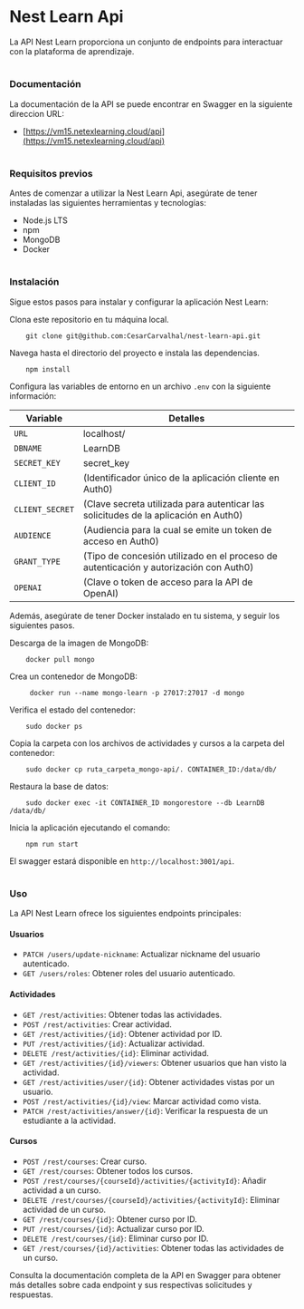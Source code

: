 # Nest Learn Api
La API Nest Learn proporciona un conjunto de endpoints para interactuar con la plataforma de aprendizaje.

 
#
### Documentación
La documentación de la API se puede encontrar en Swagger en la siguiente direccion URL:

- [https://vm15.netexlearning.cloud/api](https://vm15.netexlearning.cloud/api)


#
### Requisitos previos
Antes de comenzar a utilizar la Nest Learn Api, asegúrate de tener instaladas las siguientes herramientas y tecnologías:

- Node.js LTS
- npm 
- MongoDB
- Docker

 
#
### Instalación
Sigue estos pasos para instalar y configurar la aplicación Nest Learn:

Clona este repositorio en tu máquina local.

		git clone git@github.com:CesarCarvalhal/nest-learn-api.git
    
Navega hasta el directorio del proyecto e instala las dependencias.
	
		npm install
	
Configura las variables de entorno en un archivo `.env` con la siguiente información:

 
 | Variable        | Detalles                                                                                          |
|-----------------|------------------------------------------------------------------------------------------------------|
| `URL`           | localhost/ |
| `DBNAME`        | LearnDB    |
| `SECRET_KEY`    | secret_key      |
| `CLIENT_ID`     | (Identificador único de la aplicación cliente en Auth0)                                              |
| `CLIENT_SECRET` | (Clave secreta utilizada para autenticar las solicitudes de la aplicación en Auth0)                  |
| `AUDIENCE`      | (Audiencia para la cual se emite un token de acceso en Auth0)                                         |
| `GRANT_TYPE`    | (Tipo de concesión utilizado en el proceso de autenticación y autorización con Auth0)                |
| `OPENAI`        | (Clave o token de acceso para la API de OpenAI)  |


 

Además, asegúrate de tener Docker instalado en tu sistema, y seguir los siguientes pasos.

 
Descarga de la imagen de MongoDB:

		docker pull mongo
		
Crea un contenedor de MongoDB:

		 docker run --name mongo-learn -p 27017:27017 -d mongo

Verifica el estado del contenedor:

		sudo docker ps
		
Copia la carpeta con los archivos de actividades y cursos a la carpeta del contenedor:

		sudo docker cp ruta_carpeta_mongo-api/. CONTAINER_ID:/data/db/

Restaura la base de datos:

		sudo docker exec -it CONTAINER_ID mongorestore --db LearnDB /data/db/
		
Inicia la aplicación ejecutando el comando:

		npm run start
		
El swagger estará disponible en `http://localhost:3001/api`.

 

#
### Uso
La API Nest Learn ofrece los siguientes endpoints principales:


#### Usuarios
- `PATCH /users/update-nickname`: Actualizar nickname del usuario autenticado.
- `GET /users/roles`: Obtener roles del usuario autenticado.


#### Actividades
- `GET /rest/activities`: Obtener todas las actividades.
- `POST /rest/activities`: Crear actividad.
- `GET /rest/activities/{id}`: Obtener actividad por ID.
- `PUT /rest/activities/{id}`: Actualizar actividad.
- `DELETE /rest/activities/{id}`: Eliminar actividad.
- `GET /rest/activities/{id}/viewers`: Obtener usuarios que han visto la actividad.
- `GET /rest/activities/user/{id}`: Obtener actividades vistas por un usuario.
- `POST /rest/activities/{id}/view`: Marcar actividad como vista.
- `PATCH /rest/activities/answer/{id}`: Verificar la respuesta de un estudiante a la actividad.


#### Cursos
- `POST /rest/courses`: Crear curso.
- `GET /rest/courses`: Obtener todos los cursos.
- `POST /rest/courses/{courseId}/activities/{activityId}`: Añadir actividad a un curso.
- `DELETE /rest/courses/{courseId}/activities/{activityId}`: Eliminar actividad de un curso.
- `GET /rest/courses/{id}`: Obtener curso por ID.
- `PUT /rest/courses/{id}`: Actualizar curso por ID.
- `DELETE /rest/courses/{id}`: Eliminar curso por ID.
- `GET /rest/courses/{id}/activities`: Obtener todas las actividades de un curso.

 

Consulta la documentación completa de la API en Swagger para obtener más detalles sobre cada endpoint y sus respectivas solicitudes y respuestas.
